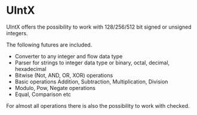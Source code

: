 # UIntX


UIntX offers the possibility to work with 128/256/512 bit signed or unsigned integers. 

The following futures are included.

- Converter to any integer and flow data type
- Parser for strings to integer data type or binary, octal, decimal, hexadecimal
- Bitwise (Not, AND, OR, XOR) operations
- Basic operations Addition, Subtraction, Multiplication, Division
- Modulo, Pow, Negate operations
- Equal, Comparison etc

For almost all operations there is also the possibility to work with checked.

